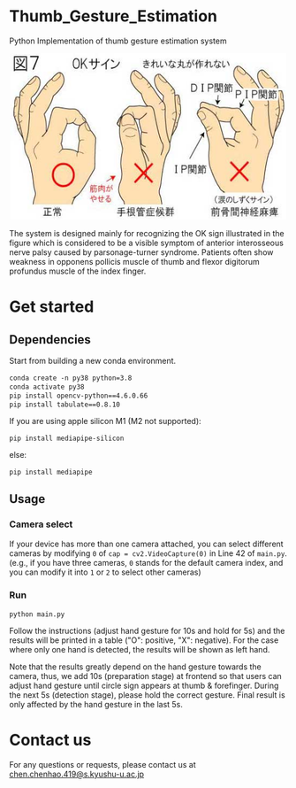 # Thumb_Gesture_Estimation
Python Implementation of thumb gesture estimation system

<p align="center">
  <img width="500" height="300" src="https://github.com/humanophilic/Thumb_Gesture_Estimation/blob/main/img/img_1.jpg?raw=true" />
</p>

The system is designed mainly for recognizing the OK sign illustrated in the figure which is considered to be a visible symptom of anterior interosseous nerve palsy caused by parsonage-turner syndrome. Patients often show weakness in opponens pollicis muscle of thumb and flexor digitorum profundus muscle of the  index finger.

# Get started
## Dependencies
Start from building a new conda environment.
```
conda create -n py38 python=3.8
conda activate py38
pip install opencv-python==4.6.0.66
pip install tabulate==0.8.10
```
If you are using apple silicon M1 (M2 not supported):
```
pip install mediapipe-silicon
```
else:
```
pip install mediapipe
```

## Usage
### Camera select
If your device has more than one camera attached, you can select different cameras by modifying `0` of `cap = cv2.VideoCapture(0)` in Line 42 of `main.py`. (e.g., if you have three cameras, `0` stands for the default camera index, and you can modify it into `1` or `2` to select other cameras)

### Run
```
python main.py
```
Follow the instructions (adjust hand gesture for 10s and hold for 5s) and the results will be printed in a table ("O": positive, "X": negative). For the case where only one hand is detected, the results will be shown as left hand.  
   
Note that the results greatly depend on the hand gesture towards the camera, thus, we add 10s (preparation stage) at frontend so that users can adjust hand gesture until circle sign appears at thumb & forefinger. During the next 5s (detection stage), please hold the correct gesture. Final result is only affected by the hand gesture in the last 5s.

# Contact us
For any questions or requests, please contact us at chen.chenhao.419@s.kyushu-u.ac.jp
